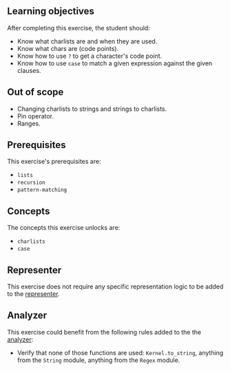 ## Learning objectives

After completing this exercise, the student should:

- Know what charlists are and when they are used.
- Know what chars are (code points).
- Know how to use `?` to get a character's code point.
- Know how to use `case` to match a given expression against the given clauses.

## Out of scope

- Changing charlists to strings and strings to charlists.
- Pin operator.
- Ranges.

## Prerequisites

This exercise's prerequisites are:

- `lists`
- `recursion`
- `pattern-matching`

## Concepts

The concepts this exercise unlocks are:

- `charlists`
- `case`

## Representer

This exercise does not require any specific representation logic to be added to the [representer][representer].

## Analyzer

This exercise could benefit from the following rules added to the the [analyzer][analyzer]:

- Verify that none of those functions are used: `Kernel.to_string`, anything from the `String` module, anything from the `Regex` module.

[analyzer]: https://github.com/exercism/elixir-analyzer
[representer]: https://github.com/exercism/elixir-representer
